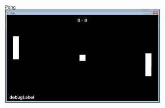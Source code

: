 Pong
![Screenshot of pong window](https://raw.githubusercontent.com/IsaacThoman/Pong/main/screenshot.PNG)
